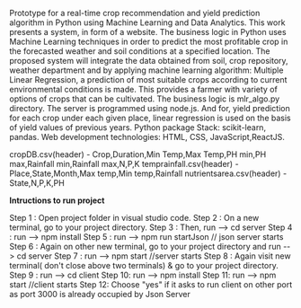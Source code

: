 Prototype for a real-time crop recommendation and yield prediction algorithm in Python using Machine Learning and Data Analytics.
This work presents a system, in form of a website.
The business logic in Python uses Machine Learning techniques in order to predict the most profitable crop in the forecasted weather and soil conditions at a specified location.
The proposed system will integrate the data obtained from soil, crop repository, weather department and by applying machine learning algorithm: Multiple Linear Regression, a prediction of most suitable crops according to current environmental conditions is made.
This provides a farmer with variety of options of crops that can be cultivated.
The business logic is mlr_algo.py directory. The server is programmed using node.js.
And for, yield prediction for each crop under each given place, linear regression is used on the basis of yield values of previous years.
Python package Stack: scikit-learn, pandas. Web development technologies: HTML, CSS, JavaScript,ReactJS.

cropDB.csv(header) - Crop,Duration,Min Temp,Max Temp,PH min,PH max,Rainfall min,Rainfall max,N,P,K
temprainfall.csv(header) - Place,State,Month,Max temp,Min temp,Rainfall
nutrientsarea.csv(header) - State,N,P,K,PH

**Intructions to run project**

Step 1 : Open project folder in visual studio code.
Step 2 : On a new terminal, go to your project directory.
Step 3 : Then, run --> cd server
Step 4 : run --> npm install
Step 5 : run --> npm run startJson // json server starts
Step 6 : Again on other new terminal, go to your project directory and run --> cd server
Step 7 : run --> npm start //server starts
Step 8 : Again visit new terminal( don't close above two terminals) & go to your project directory.
Step 9 : run --> cd client
Step 10: run --> npm install
Step 11: run --> npm start //client starts
Step 12: Choose "yes" if it asks to run client on other port as port 3000 is already occupied by Json Server
